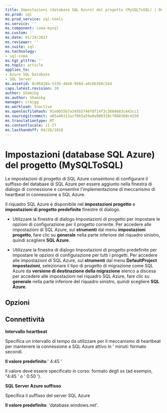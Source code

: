 ```yaml
---
title: Impostazioni (database SQL Azure) del progetto (MySQLToSQL) | Documenti Microsoft
ms.prod: sql
ms.prod_service: sql-tools
ms.service: ''
ms.component: ssma-mysql
ms.custom: ''
ms.date: 01/19/2017
ms.reviewer: ''
ms.suite: sql
ms.technology:
- sql-ssma
ms.tgt_pltfrm: ''
ms.topic: article
applies_to:
- Azure SQL Database
- SQL Server
ms.assetid: 8c06420a-533b-4de0-948d-a0c6b368c544
caps.latest.revision: 10
author: Shamikg
ms.author: Shamikg
manager: craigg
ms.workload: Inactive
ms.openlocfilehash: 91e0055b7a345b5746f8f14f3c3684683c443cc1
ms.sourcegitcommit: a85a46312acf8b5a59a8a900310cf088369c4150
ms.translationtype: MT
ms.contentlocale: it-IT
ms.lasthandoff: 04/26/2018
---
```

# <a name="project-settings-azure-sql-db-mysqltosql"></a>Impostazioni (database SQL Azure) del progetto (MySQLToSQL)
Le impostazioni di progetto di SQL Azure consentono di configurare il suffisso del database di SQL Azure per essere aggiunto nella finestra di dialogo di connessione e consentire l'implementazione di meccanismo di heartbeat in connessione a SQL Azure.  
  
Il riquadro SQL Azure è disponibile nel **impostazioni progetto** e **impostazioni di progetto predefinite** finestre di dialogo.  
  
-   Utilizzare la finestra di dialogo Impostazioni di progetto per impostare le opzioni di configurazione per il progetto corrente. Per accedere alle impostazioni di SQL Azure, sul **strumenti** dal menu **impostazioni progetto**, fare clic su **generale** nella parte inferiore del riquadro sinistro, quindi scegliere **SQL Azure**.  
  
-   Utilizzare la finestra di dialogo Impostazioni di progetto predefinite per impostare le opzioni di configurazione per tutti i progetti. Per accedere alle impostazioni di SQL Azure, sul **strumenti** dal menu **DefaultProject impostazioni**, selezionare il tipo di progetto di migrazione come SQL Azure da **versione di destinazione della migrazione** elenco a discesa per accedere alle impostazioni nel riquadro SQL Azure, fare clic su **generale** nella parte inferiore del riquadro sinistro, quindi scegliere **SQL Azure**.  
  
## <a name="options"></a>Opzioni  
  
## <a name="connectivity"></a>Connettività  
**Intervallo heartbeat**  
  
Specifica un intervallo di tempo da utilizzare per il meccanismo di heartbeat per mantenere la connessione a SQL Azure attivo in ' minuti: formato secondi.  
  
**Il valore predefinito**:' 4:45 '  
  
Il valore deve essere specificato in corso: formato degli ss (ad esempio, "4:45 ' o ' 0:50 ').  
  
**SQL Server Azure suffisso**  
  
Specifica il suffisso del server SQL Azure  
  
**Il valore predefinito**: 'database.windows.net'.  
  
